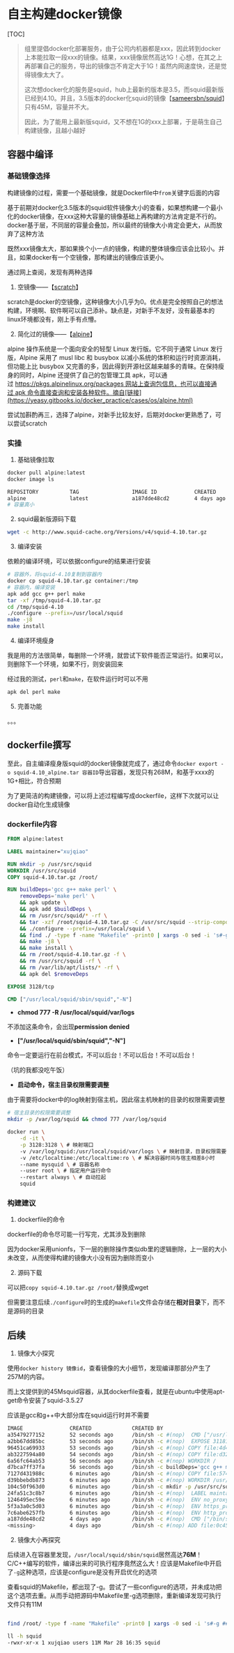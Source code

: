 # 自主构建docker镜像

[TOC]

> 组里提倡docker化部署服务，由于公司内机器都是xxx，因此转到docker上本能拉取一段xxx的镜像。结果，xxx镜像居然高达1G！心想，在其之上再部署自己的服务，导出的镜像岂不肯定大于1G！虽然内网速度快，还是觉得镜像太大了。
> 
> 这次想docker化的服务是squid，hub上最新的版本是3.5，而squid最新版已经到4.10。并且，3.5版本的docker化squid的镜像【[sameersbn/squid](https://hub.docker.com/r/sameersbn/squid/)】只有45M，容量并不大。
> 
> 因此，为了能用上最新版squid，又不想在1G的xxx上部署，于是萌生自己构建镜像，且越小越好


## 容器中编译

### 基础镜像选择

构建镜像的过程，需要一个基础镜像，就是Dockerfile中`from`关键字后面的内容

基于前期对docker化3.5版本的squid软件镜像大小的查看，如果想构建一个最小化的docker镜像，在xxx这种大容量的镜像基础上再构建的方法肯定是不行的。docker基于层，不同层的容量会叠加，所以最终的镜像大小肯定会更大，从而放弃了这种方法

既然xxx镜像太大，那如果换个小一点的镜像，构建的整体镜像应该会比较小。并且，如果docker有一个空镜像，那构建出的镜像应该更小。

通过网上查阅，发现有两种选择

1. 空镜像——【[scratch](https://hub.docker.com/_/scratch)】

scratch是docker的空镜像，这种镜像大小几乎为0。优点是完全按照自己的想法构建，环境啊、软件啊可以自己添补。缺点是，对新手不友好，没有最基本的linux环境都没有，刚上手有点懵。

2. 简化过的镜像——【[alpine](https://hub.docker.com/_/alpine)】

alpine 操作系统是一个面向安全的轻型 Linux 发行版。它不同于通常 Linux 发行版，Alpine 采用了 musl libc 和 busybox 以减小系统的体积和运行时资源消耗，但功能上比 busybox 又完善的多，因此得到开源社区越来越多的青睐。在保持瘦身的同时，Alpine 还提供了自己的包管理工具 apk，可以通过 https://pkgs.alpinelinux.org/packages 网站上查询包信息，也可以直接通过 apk 命令直接查询和安装各种软件。摘自[链接](https://yeasy.gitbooks.io/docker_practice/cases/os/alpine.html)

尝试加斟酌再三，选择了alpine，对新手比较友好，后期对docker更熟悉了，可以尝试scratch


### 实操

1. 基础镜像拉取

```bash
docker pull alpine:latest
docker image ls

REPOSITORY          TAG                 IMAGE ID            CREATED             SIZE
alpine              latest              a187dde48cd2        4 days ago          5.6MB
# 容量真小
```

2. squid最新版源码下载

```bash
wget -c http://www.squid-cache.org/Versions/v4/squid-4.10.tar.gz
```

3. 编译安装

依赖的编译环境，可以依据configure的结果进行安装

```bash
# 容器外，将squid-4.10复制到容器内
docker cp squid-4.10.tar.gz container:/tmp
# 容器内，编译安装
apk add gcc g++ perl make
tar -xf /tmp/squid-4.10.tar.gz
cd /tmp/squid-4.10
./configure --prefix=/usr/local/squid
make -j8
make install
```

4. 编译环境瘦身

我是用的方法很简单，每删除一个环境，就尝试下软件能否正常运行。如果可以，则删除下一个环境，如果不行，则安装回来

经过我的测试，`perl`和`make`，在软件运行时可以不用

```bash
apk del perl make
```

5. 完善功能

。。。


## dockerfile撰写

至此，自主编译瘦身版squid的docker镜像就完成了，通过命令`docker export -o squid-4.10_alpine.tar 容器ID`导出容器，发现只有268M，和基于xxxx的1G+相比，符合预期

为了更简洁的构建镜像，可以将上述过程编写成dockerfile，这样下次就可以让docker自动化生成镜像

### dockerfile内容

```dockerfile
FROM alpine:latest

LABEL maintainer="xujqiao"

RUN mkdir -p /usr/src/squid
WORKDIR /usr/src/squid
COPY squid-4.10.tar.gz /root/

RUN buildDeps='gcc g++ make perl' \
    removeDeps='make perl' \
    && apk update \
    && apk add $buildDeps \
    && rm /usr/src/squid/* -rf \
    && tar -xzf /root/squid-4.10.tar.gz -C /usr/src/squid --strip-components=1 \
    && ./configure --prefix=/usr/local/squid \
    && find ./ -type f -name "Makefile" -print0 | xargs -0 sed -i 's#-g ##g' \
    && make -j8 \
    && make install \
    && rm /root/squid-4.10.tar.gz -f \
    && rm /usr/src/squid -rf \
    && rm /var/lib/apt/lists/* -rf \
    && apk del $removeDeps

EXPOSE 3128/tcp

CMD ["/usr/local/squid/sbin/squid","-N"]
```

* **chmod 777 -R /usr/local/squid/var/logs**

不添加这条命令，会出现**permission denied**

* **["/usr/local/squid/sbin/squid","-N"]**

命令一定要运行在前台模式，不可以后台！不可以后台！不可以后台！

（坑的我都没吃午饭）

* **启动命令，宿主目录权限需要调整**

由于需要将docker中的log映射到宿主机，因此宿主机映射的目录的权限需要调整

```bash
# 宿主目录的权限需要调整
mkdir -p /var/log/squid && chmod 777 /var/log/squid

docker run \
    -d -it \
    -p 3128:3128 \ # 映射端口
    -v /var/log/squid:/usr/local/squid/var/logs \ # 映射目录，目录权限需要调整
    -v /etc/localtime:/etc/localtime:ro \ # 解决容器时间与宿主相差8小时
    --name mysquid \ # 容器名称
    --user root \ # 指定用户运行命令
    --restart always \ # 自动拉起
    squid
```

### 构建建议

1. dockerfile的命令

dockerfile的命令尽可能一行写完，尤其涉及到删除

因为docker采用unionfs，下一层的删除操作类似db里的逻辑删除，上一层的大小未改变，从而使得构建的镜像大小没有因为删除而变小

2. 源码下载

可以把`copy squid-4.10.tar.gz /root/`替换成wget

但需要注意后续`./configure`时的生成的`makefile`文件会存储在**相对目录**下，而不是源码的目录

## 后续

1. 镜像大小探究

使用`docker history 镜像id`，查看镜像的大小细节，发现编译那部分产生了257M的内容。

而上文提供到的45Msquid容器，从其dockerfile查看，就是在ubuntu中使用apt-get命令安装了squid-3.5.27

应该是gcc和g++中大部分库在squid运行时并不需要

```bash
IMAGE               CREATED             CREATED BY                                      SIZE                COMMENT
a35479277152        52 seconds ago      /bin/sh -c #(nop)  CMD ["/usr/local/squid/sb…   0B                  
a2bb67dd85bc        53 seconds ago      /bin/sh -c #(nop)  EXPOSE 31181/tcp             0B                  
96451ca69933        53 seconds ago      /bin/sh -c #(nop) COPY file:4d43ec7416664969…   47B                 
ab3227594a80        54 seconds ago      /bin/sh -c #(nop) COPY file:d32f18fc579a18e4…   4.07kB              
6a56fc64ab53        56 seconds ago      /bin/sh -c #(nop) WORKDIR /                     0B                  
d7bca7ff37fa        56 seconds ago      /bin/sh -c buildDeps='gcc g++ make perl'    …   257MB               
7127d431988c        6 minutes ago       /bin/sh -c #(nop) COPY file:574d46e3a19aded6…   5.26MB              
d39bbebdb873        6 minutes ago       /bin/sh -c #(nop) WORKDIR /usr/src/squid        0B                  
104c50f963d0        6 minutes ago       /bin/sh -c mkdir -p /usr/src/squid              0B                  
24fa51c3c8b7        6 minutes ago       /bin/sh -c #(nop)  LABEL maintainer=xujqiao     0B                  
1246495ec59e        6 minutes ago       /bin/sh -c #(nop)  ENV no_proxy=.oa.com         0B                  
5f3a3a0c5d03        6 minutes ago       /bin/sh -c #(nop)  ENV https_proxy=http://de…   0B                  
7c6abe6257fb        6 minutes ago       /bin/sh -c #(nop)  ENV http_proxy=http://dev…   0B                  
a187dde48cd2        4 days ago          /bin/sh -c #(nop)  CMD ["/bin/sh"]              0B                  
<missing>           4 days ago          /bin/sh -c #(nop) ADD file:0c4555f363c2672e3…   5.6MB
```


2. 镜像大小再探究

后续进入在容器里发现，`/usr/local/squid/sbin/squid`居然高达**76M**！C/C++编写的软件，编译出来的可执行程序竟然这么大！应该是Makefile中开启了`-g`这种选项，应该是configure是没有开启优化的选项

查看squid的Makefile，都出现了-g。尝试了一些configure的选项，并未成功把这个选项去重。从而手动把源码中Makefile里-g选项删除，重新编译发现可执行文件只有11M

```bash

find /root/ -type f -name "Makefile" -print0 | xargs -0 sed -i 's#-g ##g'

ll -h squid 
-rwxr-xr-x 1 xujqiao users 11M Mar 28 16:35 squid
```

